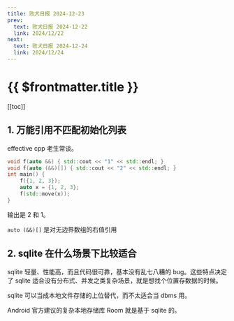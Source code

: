 ```yaml
---
title: 败犬日报 2024-12-23
prev:
  text: 败犬日报 2024-12-22
  link: 2024/12/22
next:
  text: 败犬日报 2024-12-24
  link: 2024/12/24
---
```


# {{ $frontmatter.title }}

[[toc]]

## 1. 万能引用不匹配初始化列表

effective cpp 老生常谈。

```cpp
void f(auto &&) { std::cout << "1" << std::endl; }
void f(auto (&&)[]) { std::cout << "2" << std::endl; }
int main() {
    f({1, 2, 3});
    auto x = {1, 2, 3};
    f(std::move(x));
}
```

输出是 2 和 1。

`auto (&&)[]` 是对无边界数组的右值引用

## 2. sqlite 在什么场景下比较适合

sqlite 轻量、性能高，而且代码很可靠，基本没有乱七八糟的 bug。这些特点决定了 sqlite 适合没有分布式、并发之类复杂场景，就是想找个位置存数据的时候。

sqlite 可以当成本地文件存储的上位替代，而不太适合当 dbms 用。

Android 官方建议的复杂本地存储库 Room 就是基于 sqlite 的。
